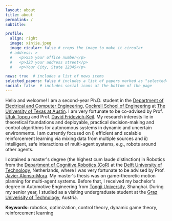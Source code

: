 ```yaml
---
layout: about
title: about
permalink: /
subtitle:

profile:
  align: right
  image: xinjie.jpeg
  image_cicular: false # crops the image to make it circular
  # address: >
  #   <p>555 your office number</p>
  #   <p>123 your address street</p>
  #   <p>Your City, State 12345</p>

news: true  # includes a list of news items
selected_papers: false # includes a list of papers marked as "selected={true}"
social: false  # includes social icons at the bottom of the page
---
```


<!-- Write your biography here. Tell the world about yourself. Link to your favorite [subreddit](http://reddit.com). You can put a picture in, too. The code is already in, just name your picture `prof_pic.jpg` and put it in the `img/` folder.

Put your address / P.O. box / other info right below your picture. You can also disable any these elements by editing `profile` property of the YAML header of your `_pages/about.md`. Edit `_bibliography/papers.bib` and Jekyll will render your [publications page](/al-folio/publications/) automatically.

Link to your social media connections, too. This theme is set up to use [Font Awesome icons](http://fortawesome.github.io/Font-Awesome/) and [Academicons](https://jpswalsh.github.io/academicons/), like the ones below. Add your Facebook, Twitter, LinkedIn, Google Scholar, or just disable all of them. -->

<!-- Hello and welcome! I am a Master's student at the Department of [Cognitive Robotics (CoR)](https://www.tudelft.nl/3me/over/afdelingen/cognitive-robotics-cor) at the Delft University of Technology, working with [Prof. Javier Alonso-Mora](https://www.autonomousrobots.nl/). I am interested in developing robust algorithms for control, planning, and decision-making of autonomous systems in dynamic and uncertain environments. In particular, I am motivated by enabling robots to interact safely and efficiently with one another and with humans. 


Before that, I received my bachelor's degree with honor in Automotive Engineering from [Tongji University](https://en.tongji.edu.cn/index.htm), Shanghai. During my senior year, I studied as a visiting undergraduate student at [Graz Univerisity of Technology](https://www.tugraz.at/en/home/), Austria. My [bachelor's thesis](/projects/bachelor_thesis/) was on interactive imitation learning of robot tasks, supervised by Prof. Youling Yu at the [College of Electronic and Information Engineering](https://see-en.tongji.edu.cn/). There, my work was rated as *Outstanding Bachelor Thesis* at Tongji University.

**I am working on my master's thesis and finished the first project from June to October 2022 (topics: game-theoretic planning, objective inference, model-based RL), which is available on the 'projects' page.** -->

Hello and welcome! I am a second-year Ph.D. student in the [Department of Electrical and Computer Engineering](https://www.ece.utexas.edu/), [Cockrell School of Engineering](https://cockrell.utexas.edu/) at [The University of Texas at Austin](https://www.utexas.edu/). I am very fortunate to be co-advised by Prof. [Ufuk Topcu](https://www.ae.utexas.edu/people/faculty/faculty-directory/topcu) and Prof. [David Fridovich-Keil](https://dfridovi.github.io/). My research interests lie in theoretical foundations and deployable, practical decision-making and control algorithms for autonomous systems in dynamic and uncertain environments. I am currently focused on i) efficient and scalable reinforcement learning via mixing data from multiple sources and ii) intelligent, safe interactions of multi-agent systems, e.g., robots around other agents.

I obtained a master's degree (the highest cum laude distinction) in Robotics from the [Department of Cognitive Robotics (CoR)](https://www.tudelft.nl/3me/over/afdelingen/cognitive-robotics-cor) at the [Delft University of Technology](https://www.tudelft.nl/en/), Netherlands, where I was very fortunate to be advised by Prof. [Javier Alonso-Mora](https://www.autonomousrobots.nl/). My master's thesis was on game-theoretic motion planning for multi-agent systems. Before that, I received my bachelor's degree in Automotive Engineering from [Tongji University](https://en.tongji.edu.cn/p/#/), Shanghai. During my senior year, I studied as a visiting undergraduate student at the [Graz Univerisity of Technology](https://www.tugraz.at/en/home/), Austria. 

**Keywords:** robotics, optimization, control theory, dynamic game theory, reinforcement learning

<br>
